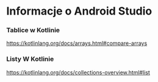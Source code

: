 # Informacje o Android Studio



### Tablice w Kotlinie

https://kotlinlang.org/docs/arrays.html#compare-arrays


### Listy W Kotlinie

https://kotlinlang.org/docs/collections-overview.html#list